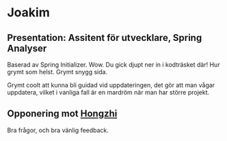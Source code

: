 # Joakim

## Presentation: Assitent för utvecklare, Spring Analyser

Baserad av Spring Initializer.
Wow. Du gick djupt ner in i kodträsket där!
Hur grymt som helst. Grymt snygg sida.

Grymt coolt att kunna bli guidad vid uppdateringen, det gör att man vågar uppdatera, vilket i vanliga fall är en mardröm när man har större projekt.

## Opponering mot [Hongzhi](./Hongzhi.md)

Bra frågor, och bra vänlig feedback.
